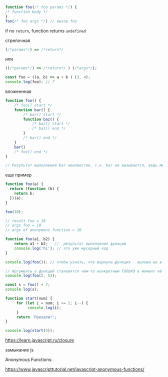 ```js
function foo(/* foo params */) {
/* function body */
}
foo(/* foo args */) // вызов foo
```

if no `return`, function returns `undefined`

стрелочная

```js
(/*params*/) => /*return*/
```

или

```js
((/*params*/) => /*return*/ ) (/*args*/);
```

```js
const foo = ((a, b) => a + b ) (3, 4);
console.log(foo); // 7
```

вложеннная

```js
function foo() {
    /* foo() start */
    function bar() {
        /* bar() start */
        function baz() {
            /* baz() start */
            /* baz() end */
        }
        /* bar() end */
    }
    bar()
    /* foo() end */
}

// Результат выполнения bar неизвестен, т.к. bar не вызывается, ведь мы не вызывали foo.
```



еще пример  

```js
function foo(a) {
  return (function (b) {
    return b;
  })(a);
}

foo(10);

// result foo = 10
// args foo = 10
// args of anonymous function = 10

```



```js
function foo(a1, b2) {
    return a1 + b2;   //  результат выполнения функции
    console.log('hi'); // это уже мусорный код
}

console.log(foo()); // чтобы узнать, что вернула функция - вызови ее в консоли

// Аргументы у функций становятся чем-то конкретным ТОЛЬКО в момент её вызова
console.log(foo(2, 5));

const s = foo() + 7;
console.log(s);
```



```js
function start(num) {
     for (let i = num; i >= 1; i--) {
          console.log(i);
     }
     return 'Поехали!';
}

console.log(start(5));
```




https://learn.javascript.ru/closure

замыкание js


Anonymous Functions:

https://www.javascripttutorial.net/javascript-anonymous-functions/